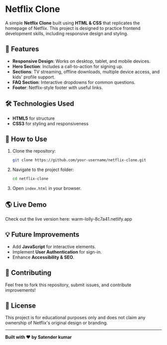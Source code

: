 # Netflix Clone

A simple **Netflix Clone** built using **HTML & CSS** that replicates the homepage of Netflix. This project is designed to practice frontend development skills, including responsive design and styling.

## 🚀 Features
- **Responsive Design**: Works on desktop, tablet, and mobile devices.
- **Hero Section**: Includes a call-to-action for signing up.
- **Sections**: TV streaming, offline downloads, multiple device access, and kids' profile support.
- **FAQ Section**: Interactive dropdowns for common questions.
- **Footer**: Netflix-style footer with useful links.

## 🛠️ Technologies Used
- **HTML5** for structure
- **CSS3** for styling and responsiveness

## 🎯 How to Use
1. Clone the repository:
   ```sh
   git clone https://github.com/your-username/netflix-clone.git
   ```
2. Navigate to the project folder:
   ```sh
   cd netflix-clone
   ```
3. Open `index.html` in your browser.


## 🌎 Live Demo
Check out the live version here: warm-lolly-8c7a41.netlify.app

## 💡 Future Improvements
- Add **JavaScript** for interactive elements.
- Implement **User Authentication** for sign-in.
- Enhance **Accessibility & SEO**.

## 🤝 Contributing
Feel free to fork this repository, submit issues, and contribute improvements!

## 📜 License
This project is for educational purposes only and does not claim any ownership of Netflix's original design or branding.

---
**Built with ❤️ by Satender kumar**

